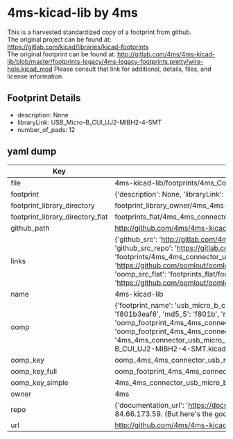 # 4ms-kicad-lib by 4ms  
This is a harvested standardized copy of a footprint from github.  
The original project can be found at:  
https://gitlab.com/kicad/libraries/kicad-footprints  
The original footprint can be found at:
http://gitlab.com/4ms/4ms-kicad-lib/blob/master/footprints-legacy/4ms-legacy-footprints.pretty/wire-hole.kicad_mod
Please consult that link for additional, details, files, and license information.  
## Footprint Details
* description: None  
* libraryLink: USB_Micro-B_CUI_UJ2-MIBH2-4-SMT  
* number_of_pads: 12  
## yaml dump  
| Key | Value |  
| --- | --- |  
| file | 4ms-kicad-lib/footprints/4ms_Connector.pretty/USB_Micro-B_CUI_UJ2-MIBH2-4-SMT.kicad_mod |  
| footprint | {'description': None, 'libraryLink': 'USB_Micro-B_CUI_UJ2-MIBH2-4-SMT', 'number_of_pads': 12} |  
| footprint_library_directory | footprint_library_owner/4ms_4ms-kicad-lib |  
| footprint_library_directory_flat | footprints_flat/4ms_4ms_connector_usb_micro_b_cui_uj2_mibh2_4_smt/working |  
| github_path | http://github.com/4ms/4ms-kicad-lib/blob/master/footprints/4ms_Connector.pretty/USB_Micro-B_CUI_UJ2-MIBH2-4-SMT.kicad_mod |  
| links | {'github_src': 'http://gitlab.com/4ms/4ms-kicad-lib/blob/master/footprints-legacy/4ms-legacy-footprints.pretty/wire-hole.kicad_mod', 'github_src_repo': 'https://gitlab.com/kicad/libraries/kicad-footprints', 'oomp_bot': 'footprints/4ms_4ms_connector_usb_micro_b_cui_uj2_mibh2_4_smt/working', 'oomp_bot_github': 'https://github.com/oomlout/oomlout_oomp_footprint_bot/tree/main/footprints/4ms_4ms_connector_usb_micro_b_cui_uj2_mibh2_4_smt/working', 'oomp_src_flat': 'footprints_flat/footprints_flat/4ms_4ms_connector_usb_micro_b_cui_uj2_mibh2_4_smt/working', 'oomp_src_flat_github': 'https://github.com/oomlout/oomlout_oomp_footprint_src/tree/main/footprints_flat/4ms_4ms_connector_usb_micro_b_cui_uj2_mibh2_4_smt/working'} |  
| name | 4ms-kicad-lib |  
| oomp | {'footprint_name': 'usb_micro_b_cui_uj2_mibh2_4_smt', 'library_name': '4ms_connector', 'md5': 'f801b3eaf6efed858f611262dc8b2e3a', 'md5_10': 'f801b3eaf6', 'md5_5': 'f801b', 'md5_6': 'f801b3', 'oomp_key': 'oomp_4ms_4ms_connector_usb_micro_b_cui_uj2_mibh2_4_smt', 'oomp_key_extra': 'oomp_footprint_4ms_4ms_connector_usb_micro_b_cui_uj2_mibh2_4_smt', 'oomp_key_full': 'oomp_footprint_4ms_4ms_connector_usb_micro_b_cui_uj2_mibh2_4_smt_f801b3', 'oomp_key_simple': '4ms_4ms_connector_usb_micro_b_cui_uj2_mibh2_4_smt', 'original_filename': '4ms-kicad-lib/footprints/4ms_Connector.pretty/USB_Micro-B_CUI_UJ2-MIBH2-4-SMT.kicad_mod', 'owner_name': '4ms'} |  
| oomp_key | oomp_4ms_4ms_connector_usb_micro_b_cui_uj2_mibh2_4_smt |  
| oomp_key_full | oomp_footprint_4ms_4ms_connector_usb_micro_b_cui_uj2_mibh2_4_smt |  
| oomp_key_simple | 4ms_4ms_connector_usb_micro_b_cui_uj2_mibh2_4_smt |  
| owner | 4ms |  
| repo | {'documentation_url': 'https://docs.github.com/rest/overview/resources-in-the-rest-api#rate-limiting', 'message': "API rate limit exceeded for 84.66.173.59. (But here's the good news: Authenticated requests get a higher rate limit. Check out the documentation for more details.)"} |  
| url | http://github.com/4ms/4ms-kicad-lib |  

